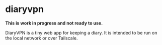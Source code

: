# diaryvpn

**This is work in progress and not ready to use.**

DiaryVPN is a tiny web app for keeping a diary. It is intended to be run on the local network or over Tailscale.
